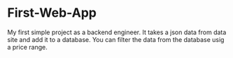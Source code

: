 # First-Web-App
My first simple project as a backend engineer.
It takes a json data from data site and add it to a database.
You can filter the data from the database usig a price range.
